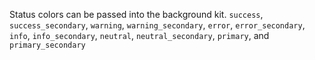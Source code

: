 Status colors can be passed into the background kit. `success`, `success_secondary`, `warning`, `warning_secondary`, `error`, `error_secondary`, `info`, `info_secondary`, `neutral`, `neutral_secondary`, `primary`, and `primary_secondary`
